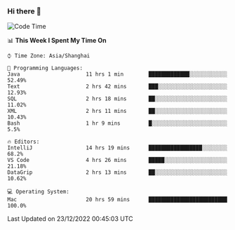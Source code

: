 ### Hi there 👋


<!--START_SECTION:waka-->
![Code Time](http://img.shields.io/badge/Code%20Time-981%20hrs%2031%20mins-blue)

📊 **This Week I Spent My Time On** 

```text
⌚︎ Time Zone: Asia/Shanghai

💬 Programming Languages: 
Java                     11 hrs 1 min        █████████████░░░░░░░░░░░░   52.49% 
Text                     2 hrs 42 mins       ███░░░░░░░░░░░░░░░░░░░░░░   12.93% 
SQL                      2 hrs 18 mins       ██░░░░░░░░░░░░░░░░░░░░░░░   11.02% 
XML                      2 hrs 11 mins       ██░░░░░░░░░░░░░░░░░░░░░░░   10.43% 
Bash                     1 hr 9 mins         █░░░░░░░░░░░░░░░░░░░░░░░░   5.5%

🔥 Editors: 
IntelliJ                 14 hrs 19 mins      █████████████████░░░░░░░░   68.2% 
VS Code                  4 hrs 26 mins       █████░░░░░░░░░░░░░░░░░░░░   21.18% 
DataGrip                 2 hrs 13 mins       ██░░░░░░░░░░░░░░░░░░░░░░░   10.62%

💻 Operating System: 
Mac                      20 hrs 59 mins      █████████████████████████   100.0%

```


 Last Updated on 23/12/2022 00:45:03 UTC
<!--END_SECTION:waka-->

<!--
**SillyPasty/SillyPasty** is a ✨ _special_ ✨ repository because its `README.md` (this file) appears on your GitHub profile.

Here are some ideas to get you started:

- 🔭 I’m currently working on ...
- 🌱 I’m currently learning ...
- 👯 I’m looking to collaborate on ...
- 🤔 I’m looking for help with ...
- 💬 Ask me about ...
- 📫 How to reach me: ...
- 😄 Pronouns: ...
- ⚡ Fun fact: ...
-->


